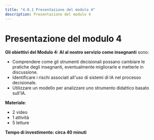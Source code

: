 ```yaml
---
title: "4.0.1 Presentazione del modulo 4"
description: Presentazione del modulo 4
---
```


# Presentazione del modulo 4

**Gli obiettivi del Modulo 4: AI al nostro servizio come insegnanti** sono:

- Comprendere come gli strumenti decisionali possano cambiare le pratiche degli insegnanti, eventualmente migliorarle e metterle in discussione.
- Identificare i rischi associati all'uso di sistemi di IA nel processo decisionale.
- Utilizzare un modello per analizzare uno strumento didattico basato sull'IA.

**Materiale**:

- 2 video
- 1 attività
- 5 letture

**Tempo di investimento: circa 40 minuti**
